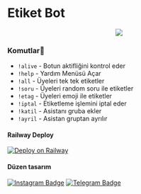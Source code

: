 # Etiket Bot

<p align="center">
  <img src="https://graph.org/file/9d17fb0d2b42f7457c185.jpg">
</p> 


### Komutlar🍭
- `!alive` - Botun aktifliğini kontrol eder
- `!help` - Yardım Menüsü Açar
- `!all` - Üyeleri tek tek etiketler
- `!soru` - Üyeleri random soru ile etiketler 
- `!etag` - Üyeleri emoji ile etiketler 
- `!iptal` - Etiketleme işlemini iptal eder
- `!katil` - Asistanı gruba ekler 
- `!ayril` - Asistan gruptan ayrılır

#### Railway Deploy
[![Deploy on Railway](https://railway.app/button.svg)](https://railway.app/template/KvrDck?referralCode=KIAw7f)

#### Düzen tasarım
[![Instagram Badge](https://img.shields.io/badge/-Instagram-000?style=quare&labelColor=000&logo=Instagram&logoColor=white&link=https://instagram.com/ama_hocaam?igshid=YmMyMTA2M2Y=)](https://instagram.com/ama_hocaam?igshid=YmMyMTA2M2Y=)
[![Telegram Badge](https://img.shields.io/badge/-Telegram-blue?style=flat-quare&labelColor=dark_blue&logo=Telegram&logoColor=dark_blue&link=t.me/EmilyOwner)](https://t.me/EmilyOwner)
